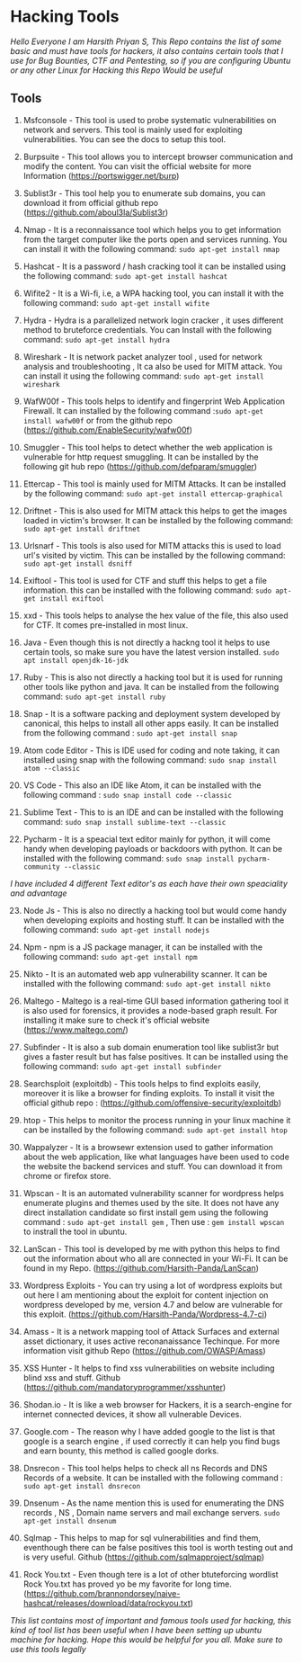 # Hacking Tools
_Hello Everyone I am Harsith Priyan S, This Repo contains the list of some basic and must have tools for hackers, it also contains certain tools that I use for Bug Bounties, CTF and Pentesting, so if you are configuring Ubuntu or any other Linux for Hacking this Repo Would be useful_
## Tools

1. Msfconsole - This tool is used to probe systematic vulnerabilities on network and servers. This tool is mainly used for exploiting vulnerabilities. You can see the docs to setup this tool.

2. Burpsuite - This tool allows you to intercept browser communication and modify the content. You can visit the official website for more Information (https://portswigger.net/burp)

3. Sublist3r - This tool help you to enumerate sub domains, you can download it from official github repo (https://github.com/aboul3la/Sublist3r)

4. Nmap - It is a reconnaissance tool which helps you to get information from the target computer like the ports open and services running. You can install it with the following command:
`sudo apt-get install nmap`

5. Hashcat - It is a password / hash cracking tool it can be installed using the following command: `sudo apt-get install hashcat`

6. Wifite2 - It is a Wi-fi, i.e, a WPA hacking tool, you can install it with the following command: `sudo apt-get install wifite`

7. Hydra - Hydra is a parallelized network login cracker , it uses different method to bruteforce credentials. You can Install with the following command: `sudo apt-get install hydra`

8. Wireshark - It is network packet analyzer tool , used for network analysis and troubleshooting , It ca also be used for MITM attack. You can install it using the following command: `sudo apt-get install wireshark`

9. WafW00f - This tools helps to identify and fingerprint Web Application Firewall. It can installed by the following command :`sudo apt-get install wafw00f` or from the github repo (https://github.com/EnableSecurity/wafw00f) 

10. Smuggler - This tool helps to detect whether the web application is vulnerable for http request smuggling. It can be installed by the following git hub repo (https://github.com/defparam/smuggler)

11. Ettercap - This tool is mainly used for MITM Attacks. It can be installed by the following command: `sudo apt-get install ettercap-graphical`

12. Driftnet - This is also used for MITM attack this helps to get the images loaded in victim's browser. It can be installed by the following command: `sudo apt-get install driftnet`

13. Urlsnarf - This tools is also used for MITM attacks this is used to load url's visited by victim. This can be installed by the following command: `sudo apt-get install dsniff`

14. Exiftool - This tool is used for CTF and stuff this helps to get a file information. this can be installed with the following command: `sudo apt-get install exiftool`

15. xxd - This tools helps to analyse the hex value of the file, this also used for CTF. It comes pre-installed in most linux.

16. Java - Even though this is not directly a hackng tool it helps to use certain tools, so make sure you have the latest version installed. `sudo apt install openjdk-16-jdk`

17. Ruby - This is also not directly a hacking tool but it is used for running other tools like python and java. It can be installed from the following command: `sudo apt-get install ruby`

18. Snap - It is a software packing and deployment system developed by canonical, this helps to install all other apps easily. It can be installed from the following command : `sudo apt-get install snap`

19. Atom code Editor - This is IDE used for coding and note taking, it can installed using snap with the following command: `sudo snap install atom --classic`

20. VS Code - This also an IDE like Atom, it can be installed with the following command : `sudo snap install code --classic`

21. Sublime Text -  This to is an IDE and can be installed with the following command: `sudo snap install sublime-text --classic` 

22. Pycharm - It is a speacial text editor mainly for python, it will come handy when developing payloads or backdoors with python. It can be installed with the following command: `sudo snap install pycharm-community --classic`

_I have included 4 different Text editor's as each have their own speaciality and advantage_

23. Node Js - This is also no directly a hacking tool but  would come handy when developing exploits and hosting stuff. It can be installed with the following command: `sudo apt-get install nodejs`

24. Npm - npm is a JS package manager, it can be installed with the following command: `sudo apt-get install npm`

25. Nikto - It is an automated web app vulnerability scanner. It can be installed with the following command: `sudo apt-get install nikto`

26. Maltego - Maltego is a real-time GUI based information gathering tool it is also used for forensics, it provides a node-based graph result. For installing it make sure to check it's official website (https://www.maltego.com/)

27. Subfinder - It is also a sub domain enumeration tool like sublist3r but gives a faster result but has false positives. It can be installed using the following command: `sudo apt-get install subfinder`

28. Searchsploit (exploitdb) - This tools helps to find exploits easily, moreover it is like a browser for finding exploits. To install it visit the official github repo : (https://github.com/offensive-security/exploitdb)

29. htop - This helps to monitor the process running in your linux machine it can be installed by the following command: `sudo apt-get install htop`

30. Wappalyzer - It is a browsewr extension used to gather information about the web application, like what languages have been used to code the website the backend services and stuff. You can download it from chrome or firefox store.

31. Wpscan - It is an automated vulnerability scanner for wordpress helps enumerate plugins and themes used by the site. It does not have any direct installation candidate so first install gem using the following command : `sudo apt-get install gem` , Then use : `gem install wpscan` to instrall the tool in ubuntu.

32. LanScan - This tool is developed by me with python this helps to find out the information about who all are connected in your Wi-Fi. It can be found in my Repo. (https://github.com/Harsith-Panda/LanScan)

33. Wordpress Exploits - You can try using a lot of wordpress exploits but out here I am mentioning about the exploit for content injection on wordpress developed by me, version 4.7 and below are vulnerable for this exploit. (https://github.com/Harsith-Panda/Wordpress-4.7-ci)

34. Amass - It is a network mapping tool of Attack Surfaces and external asset dictionary, it uses active reconanaissance Techinque. For more information visit github Repo (https://github.com/OWASP/Amass)

35. XSS Hunter -  It helps to find xss vulnerabilities on website including blind xss and stuff. Github (https://github.com/mandatoryprogrammer/xsshunter)

36. Shodan.io - It is like a web browser for Hackers, it is a search-engine for internet connected devices, it show all vulnerable Devices.

37. Google.com - The reason why I have added google to the list is that google is a search engine , if used correctly it can help you find bugs and earn bounty, this method is called google dorks.

38. Dnsrecon - This tool helps helps to check all ns Records  and DNS Records of a website. It can be installed with the following command : `sudo apt-get install dnsrecon`

39. Dnsenum - As the name mention this is used for enumerating the DNS records , NS , Domain name servers and mail exchange servers. `sudo apt-get install dnsenum`

40. Sqlmap - This helps to map for sql vulnerabilities and find them, eventhough there can be false positives this tool is worth testing out and is very useful. Github (https://github.com/sqlmapproject/sqlmap)

41. Rock You.txt - Even though tere is a lot of other btuteforcing wordlist Rock You.txt has proved yo be my favorite for long time. (https://github.com/brannondorsey/naive-hashcat/releases/download/data/rockyou.txt)

_This list contains most of important and famous tools used for hacking, this kind of tool list has been useful when I have been setting up ubuntu machine for hacking. Hope this would be helpful for you all. Make sure to use this tools legally_
